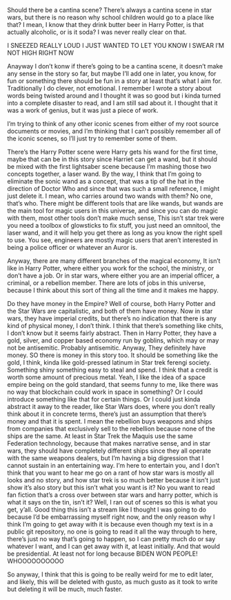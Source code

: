 Should there be a cantina scene? There’s always a cantina scene in star
wars, but there is no reason why school children would go to a place
like that? I mean, I know that they drink butter beer in Harry Potter,
is that actually alcoholic, or is it soda? I was never really clear on
that.

I SNEEZED REALLY LOUD I JUST WANTED TO LET YOU KNOW I SWEAR I’M NOT HIGH
RIGHT NOW

Anayway I don’t konw if there’s going to be a cantina scene, it doesn’t
make any sense in the story so far, but maybe I’ll add one in later, you
know, for fun or something there should be fun in a story at least
that’s what I aim for. Traditionally I do clever, not emotional. I
remember I wrote a story about words being twisted around and I thought
it was so good but i kinda turned into a complete disaster to read, and
I am still sad about it. I thought that it was a work of genius, but it
was just a piece of work.

I’m trying to think of any other iconic scenes from either of my root
source documents or movies, and I’m thinking that I can’t possibly
remember all of the iconic scenes, so I’ll just try to remember some of
them.

There’s the Harry Potter scene were Harry gets his wand for the first
time, maybe that can be in this story since Harriet can get a wand, but
it should be mixed with the first lightsaber scene because I’m mashing
those two concepts together, a laser wand. By the way, I think that I’m
going to eliminate the sonic wand as a concept, that was a tip of the
hat in the direction of Doctor Who and since that was such a small
reference, I might just delete it. I mean, who carries around two wands
with them? No one, that’s who. There might be different tools that are
like wands, but wands are the main tool for magic users in this
universe, and since you can do magic with them, most other tools don’t
make much sense, This isn’t star trek were you need a toolbox of
glowsticks to fix stuff, you just need an omnitool, the laser wand, and
it will help you get there as long as you know the right spell to use.
You see, engineers are mostly magic users that aren’t interested in
being a police officer or whatever an Auror is.

Anyway, there are many different branches of the magical economy, It
isn’t like in Harry Potter, where either you work for the school, the
ministry, or don’t have a job. Or in star wars, where either you are an
imperial officer, a criminal, or a rebellion member. There are lots of
jobs in this universe, because I think about this sort of thing all the
time and it makes me happy.

Do they have money in the Empire? Well of course, both Harry Potter and
the Star Wars are capitalistic, and both of them have money. Now in star
wars, they have imperial credits, but there’s no indication that there
is any kind of physical money, I don’t think. I think that there’s
something like chits, I don’t know but it seems fairly abstract. Then in
Harry Potter, they have a gold, silver, and copper based economy run by
goblins, which may or may not be antisemitic. Probably antisemitic.
Anyway, They definitely have money. SO there is money in this story too.
It should be something like the gold, I think, kinda like gold-pressed
latinum in Star trek ferengi society. Something shiny something easy to
steal and spend. I think that a credit is worth some amount of precious
metal. Yeah, I like the idea of a space empire being on the gold
standard, that seems funny to me, like there was no way that blockchain
could work in space in something? Or I could introduce something like
that for certain things. Or I could just kinda abstract it away to the
reader, like Star Wars does, where you don’t really think about it in
concrete terms, there’s just an assumption that there’s money and that
it is spent. I mean the rebellion buys weapons and ships from companies
that exclusively sell to the rebellion because none of the ships are the
same. At least in Star Trek the Maquis use the same Federation
technology, because that makes narrative sense, and in star wars, they
should have completely different ships since they all operate with the
same weapons dealers, but I’m having a big digression that I cannot
sustain in an entertaining way. I’m here to entertain you, and I don’t
think that you want to hear me go on a rant of how star wars is mostly
all looks and no story, and how star trek is so much better because it
isn’t just show it’s also story but this isn’t what you want is it? No
you want to read fan fiction that’s a cross over between star wars and
harry potter, which is what it says on the tin, isn’t it? Well, I ran
out of scenes so this is what you get, y’all. Good thing this isn’t a
stream like I thought I was going to do because I’d be embarrassing
myself right now, and the only reason why I think I’m going to get away
with it is because even though my text is in a public git repository, no
one is going to read it all the way through to here, there’s just no way
that’s going to happen, so I can pretty much do or say whatever I want,
and I can get away with it, at least initially. And that would be
presidential. At least not for long because BIDEN WON PEOPLE!
WHOOOOOOOOOO

So anyway, I think that this is going to be really weird for me to edit
later, and likely, this will be deleted with gusto, as much gusto as it
took to write but deleting it will be much, much faster.
